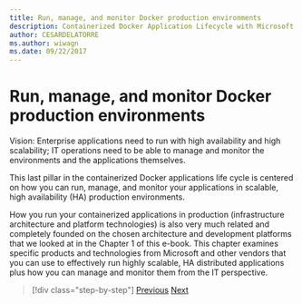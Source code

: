 ```yaml
---
title: Run, manage, and monitor Docker production environments
description: Containerized Docker Application Lifecycle with Microsoft Platform and Tools
author: CESARDELATORRE
ms.author: wiwagn
ms.date: 09/22/2017
---
```

# Run, manage, and monitor Docker production environments

Vision: Enterprise applications need to run with high availability and high scalability; IT operations need to be able to manage and monitor the environments and the applications themselves.

This last pillar in the containerized Docker applications life cycle is centered on how you can run, manage, and monitor your applications in scalable, high availability (HA) production environments.

How you run your containerized applications in production (infrastructure architecture and platform technologies) is also very much related and completely founded on the chosen architecture and development platforms that we looked at in the Chapter 1 of this e-book. This chapter examines specific products and technologies from Microsoft and other vendors that you can use to effectively run highly scalable, HA distributed applications plus how you can manage and monitor them from the IT perspective.


> [!div  class="step-by-step"]
> [Previous](../docker-devops-workflow/docker-application-outer-loop-devops-workflow.md)
> [Next](run-microservices-based-applications-in-production.md)
